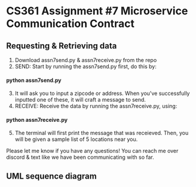 # CS361 Assignment #7 Microservice Communication Contract


## Requesting & Retrieving data

1) Download assn7send.py & assn7receive.py from the repo
2) SEND: Start by running the assn7send.py first, do this by:
#### python assn7send.py
3) It will ask you to input a zipcode or address. When you've successfully inputted one of these, it will craft a message to send.
4) RECEIVE: Receive the data by running the assn7receive.py, using:
#### python assn7receive.py
5) The terminal will first print the message that was receieved. Then, you will be given a sample list of 5 locations near you.

Please let me know if you have any questions! You can reach me over discord & text like we have been communicating with so far.

## UML sequence diagram
